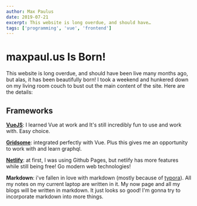 ```yaml
---
author: Max Paulus
date: 2019-07-21
excerpt: This website is long overdue, and should have…
tags: ['programming', 'vue', 'frontend']
---
```


# maxpaul.us Is Born!

This website is long overdue, and should have been live many months ago, but alas, it has been beautifully born! ​I took a weekend and hunkered down on my living room couch to ​bust out the main content of the site. Here are the details:

## Frameworks

**[VueJS](https://vuejs.org/)**: I learned Vue at work and It's still incredibly fun to use and work with. Easy choice.

**[Gridsome](https://gridsome.org/)**: integrated perfectly with Vue. Plus this gives me an opportunity to work with and learn graphql.

**[Netlify](https://www.netlify.com/)**: at first, I was using Github Pages, but netlify has more features while still being free! Go modern web technologies!

**Markdown**: i've fallen in love with markdown (mostly because of [typora](https://typora.io/)). All my notes on my current laptop are written in it. My now page and all my blogs will be written in markdown. It just looks so good! I'm gonna try to incorporate markdown into more things.